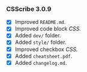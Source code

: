 ### CSScribe 3.0.9

- [X] Improved `README.md`.
- [X] Improved code block *CSS.*
- [X] Added `dev/` folder.
- [X] Added `style/` folder.
- [X] Improved checkbox *CSS.*
- [X] Added `cheatsheet.pdf`.
- [X] Added `changelog.md`.